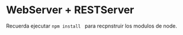 # WebServer + RESTServer

Recuerda ejecutar ```npm install ``` para recpnstruir los modulos de node.

